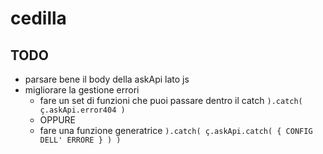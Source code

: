 # cedilla

## TODO

- parsare bene il body della askApi lato js
- migliorare la gestione errori
	- fare un set di funzioni che puoi passare dentro il catch `).catch( ç.askApi.error404 )`
	- OPPURE
	- fare una funzione generatrice `).catch( ç.askApi.catch( { CONFIG DELL' ERRORE } ) )`